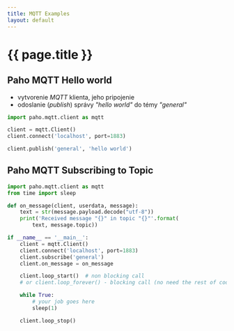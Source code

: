 ```yaml
---
title: MQTT Examples
layout: default
---
```


# {{ page.title }}


## Paho MQTT Hello world

* vytvorenie _MQTT_ klienta, jeho pripojenie
* odoslanie (_publish_) správy _"hello world"_ do témy _"general"_

```python
import paho.mqtt.client as mqtt

client = mqtt.Client()
client.connect('localhost', port=1883)

client.publish('general', 'hello world')
```


## Paho MQTT Subscribing to Topic

```python
import paho.mqtt.client as mqtt
from time import sleep

def on_message(client, userdata, message):
    text = str(message.payload.decode("utf-8"))
    print('Received message "{}" in topic "{}"'.format(
        text, message.topic))

if __name__ == '__main__':
    client = mqtt.Client()
    client.connect('localhost', port=1883)
    client.subscribe('general')
    client.on_message = on_message

    client.loop_start()  # non blocking call
    # or client.loop_forever() - blocking call (no need the rest of code)

    while True:
        # your job goes here
        sleep(1)

    client.loop_stop()
```
